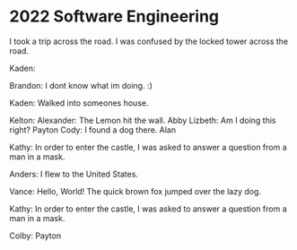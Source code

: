 # 2022 Software Engineering
I took a trip across the road.
I was confused by the locked tower across the road.

Kaden:   

Brandon: I dont know what im doing. :)   


Kaden: Walked into someones house.

Kelton:
Alexander: The Lemon hit the wall.
Abby
Lizbeth: Am I doing this right? 
Payton
Cody: I found a dog there.
Alan


Kathy: In order to enter the castle, I was asked to answer a question from a man in a mask.  


Anders: I flew to the United States.  



Vance: Hello, World! The quick brown fox jumped over the lazy dog.  


Kathy: In order to enter the castle, I was asked to answer a question from a man in a mask.  






Colby:
Payton
